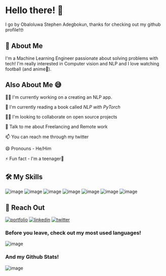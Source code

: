 
# Hello there! 👋
I go by Obaloluwa Stephen Adegbokun, thanks for checking out my github profile!🤓 

## 🚀 About Me
I'm a Machine Learning Engineer passionate about solving problems with tech!
I'm really interested in Computer vision and NLP and I love watching football (and anime👀).

## Also About Me 😅
👩‍💻 I'm currently working on a creating an NLP app.

🧠 I'm currently reading a book called *NLP with PyTorch*

👯‍♀️ I'm looking to collaborate on open source projects

💬 Talk to me about Freelancing and Remote work

📫 You can reach me through my twitter

😄 Pronouns - He/Him

⚡️ Fun fact - I'm a teenager🤯


## 🛠 My Skills
![image](https://img.shields.io/badge/Python-FFD43B?style=for-the-badge&logo=python&logoColor=blue)
![image](https://img.shields.io/badge/TensorFlow-FF6F00?style=for-the-badge&logo=TensorFlow&logoColor=white)
![image](https://img.shields.io/badge/Flask-000000?style=for-the-badge&logo=flask&logoColor=white) 
![image](https://img.shields.io/badge/Numpy-777BB4?style=for-the-badge&logo=numpy&logoColor=white)
![image](https://img.shields.io/badge/Pandas-2C2D72?style=for-the-badge&logo=pandas&logoColor=white)
![image](https://img.shields.io/badge/PyTorch-EE4C2C?style=for-the-badge&logo=PyTorch&logoColor=white)
![image](https://img.shields.io/badge/Streamlit-FF4B4B?style=for-the-badge&logo=Streamlit&logoColor=white)
## 🔗 Reach Out
[![portfolio](https://img.shields.io/badge/my_portfolio-000?style=for-the-badge&logo=ko-fi&logoColor=white)](https://github.com/datalordstephen)
[![linkedin](https://img.shields.io/badge/linkedin-0A66C2?style=for-the-badge&logo=linkedin&logoColor=white)](https://www.linkedin.com/in/stephen-adegbokun/)
[![twitter](https://img.shields.io/badge/twitter-1DA1F2?style=for-the-badge&logo=twitter&logoColor=white)](https://twitter.com/datalordstephen)

### Before you leave, check out my most used languages!

![image](https://github-readme-stats.vercel.app/api/top-langs/?username=datalordstephen)
### And my Github Stats!

![image](https://github-readme-stats.vercel.app/api?username=datalordstephen)